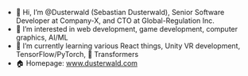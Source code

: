 - 👋 Hi, I’m @Dusterwald (Sebastian Dusterwald), Senior Software Developer at Company-X, and CTO at Global-Regulation Inc.
- 👀 I’m interested in web development, game development, computer graphics, AI/ML
- 🌱 I’m currently learning various React things, Unity VR development, TensorFlow/PyTorch, 🤗 Transformers
- 🏠 Homepage: www.dusterwald.com

<!---
Dusterwald/Dusterwald is a ✨ special ✨ repository because its `README.md` (this file) appears on your GitHub profile.
You can click the Preview link to take a look at your changes.
--->
